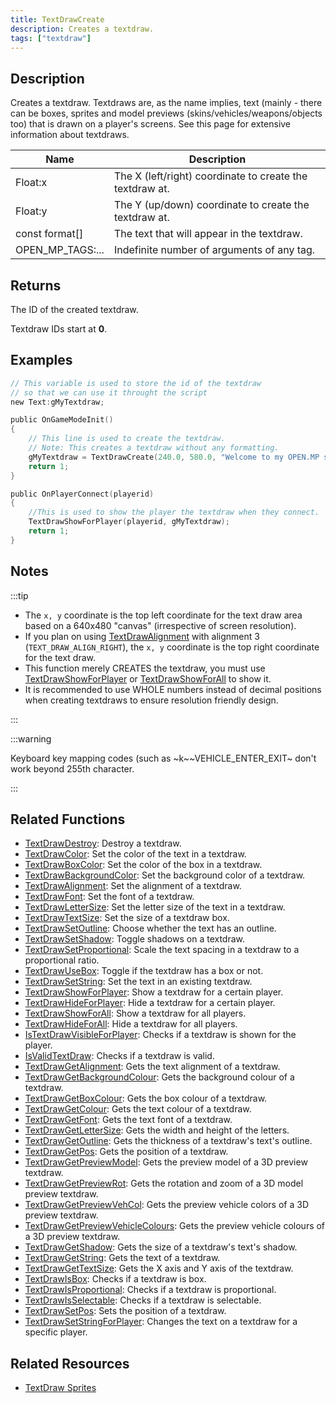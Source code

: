 ```yaml
---
title: TextDrawCreate
description: Creates a textdraw.
tags: ["textdraw"]
---
```


## Description

Creates a textdraw. Textdraws are, as the name implies, text (mainly - there can be boxes, sprites and model previews (skins/vehicles/weapons/objects too) that is drawn on a player's screens. See this page for extensive information about textdraws.

| Name             | Description                                              |
|------------------|----------------------------------------------------------|
| Float:x          | The X (left/right) coordinate to create the textdraw at. |
| Float:y          | The Y (up/down) coordinate to create the textdraw at.    |
| const format[]   | The text that will appear in the textdraw.               |
| OPEN_MP_TAGS:... | Indefinite number of arguments of any tag.               |

## Returns

The ID of the created textdraw.

Textdraw IDs start at **0**.

## Examples

```c
// This variable is used to store the id of the textdraw
// so that we can use it throught the script
new Text:gMyTextdraw;

public OnGameModeInit()
{
    // This line is used to create the textdraw.
    // Note: This creates a textdraw without any formatting.
    gMyTextdraw = TextDrawCreate(240.0, 580.0, "Welcome to my OPEN.MP server");
    return 1;
}

public OnPlayerConnect(playerid)
{
    //This is used to show the player the textdraw when they connect.
    TextDrawShowForPlayer(playerid, gMyTextdraw);
    return 1;
}
```

## Notes

:::tip

- The `x, y` coordinate is the top left coordinate for the text draw area based on a 640x480 "canvas" (irrespective of screen resolution).
- If you plan on using [TextDrawAlignment](TextDrawAlignment) with alignment 3 (`TEXT_DRAW_ALIGN_RIGHT`), the `x, y` coordinate is the top right coordinate for the text draw.
- This function merely CREATES the textdraw, you must use [TextDrawShowForPlayer](TextDrawShowForPlayer) or [TextDrawShowForAll](TextDrawShowForAll) to show it.
- It is recommended to use WHOLE numbers instead of decimal positions when creating textdraws to ensure resolution friendly design.

:::

:::warning

Keyboard key mapping codes (such as ~k~~VEHICLE_ENTER_EXIT~ don't work beyond 255th character.

:::

## Related Functions

- [TextDrawDestroy](TextDrawDestroy): Destroy a textdraw.
- [TextDrawColor](TextDrawColor): Set the color of the text in a textdraw.
- [TextDrawBoxColor](TextDrawBoxColor): Set the color of the box in a textdraw.
- [TextDrawBackgroundColor](TextDrawBackgroundColor): Set the background color of a textdraw.
- [TextDrawAlignment](TextDrawAlignment): Set the alignment of a textdraw.
- [TextDrawFont](TextDrawFont): Set the font of a textdraw.
- [TextDrawLetterSize](TextDrawLetterSize): Set the letter size of the text in a textdraw.
- [TextDrawTextSize](TextDrawTextSize): Set the size of a textdraw box.
- [TextDrawSetOutline](TextDrawSetOutline): Choose whether the text has an outline.
- [TextDrawSetShadow](TextDrawSetShadow): Toggle shadows on a textdraw.
- [TextDrawSetProportional](TextDrawSetProportional): Scale the text spacing in a textdraw to a proportional ratio.
- [TextDrawUseBox](TextDrawUseBox): Toggle if the textdraw has a box or not.
- [TextDrawSetString](TextDrawSetString): Set the text in an existing textdraw.
- [TextDrawShowForPlayer](TextDrawShowForPlayer): Show a textdraw for a certain player.
- [TextDrawHideForPlayer](TextDrawHideForPlayer): Hide a textdraw for a certain player.
- [TextDrawShowForAll](TextDrawShowForAll): Show a textdraw for all players.
- [TextDrawHideForAll](TextDrawHideForAll): Hide a textdraw for all players.
- [IsTextDrawVisibleForPlayer](IsTextDrawVisibleForPlayer): Checks if a textdraw is shown for the player.
- [IsValidTextDraw](IsValidTextDraw): Checks if a textdraw is valid.
- [TextDrawGetAlignment](TextDrawGetAlignment): Gets the text alignment of a textdraw.
- [TextDrawGetBackgroundColour](TextDrawGetBackgroundColour): Gets the background colour of a textdraw.
- [TextDrawGetBoxColour](TextDrawGetBoxColour): Gets the box colour of a textdraw.
- [TextDrawGetColour](TextDrawGetColour): Gets the text colour of a textdraw.
- [TextDrawGetFont](TextDrawGetFont): Gets the text font of a textdraw.
- [TextDrawGetLetterSize](TextDrawGetLetterSize): Gets the width and height of the letters.
- [TextDrawGetOutline](TextDrawGetOutline): Gets the thickness of a textdraw's text's outline.
- [TextDrawGetPos](TextDrawGetPos): Gets the position of a textdraw.
- [TextDrawGetPreviewModel](TextDrawGetPreviewModel): Gets the preview model of a 3D preview textdraw.
- [TextDrawGetPreviewRot](TextDrawGetPreviewRot): Gets the rotation and zoom of a 3D model preview textdraw.
- [TextDrawGetPreviewVehCol](TextDrawGetPreviewVehCol): Gets the preview vehicle colors of a 3D preview textdraw.
- [TextDrawGetPreviewVehicleColours](TextDrawGetPreviewVehicleColours): Gets the preview vehicle colours of a 3D preview textdraw.
- [TextDrawGetShadow](TextDrawGetShadow): Gets the size of a textdraw's text's shadow.
- [TextDrawGetString](TextDrawGetString): Gets the text of a textdraw.
- [TextDrawGetTextSize](TextDrawGetTextSize): Gets the X axis and Y axis of the textdraw.
- [TextDrawIsBox](TextDrawIsBox): Checks if a textdraw is box.
- [TextDrawIsProportional](TextDrawIsProportional): Checks if a textdraw is proportional.
- [TextDrawIsSelectable](TextDrawIsSelectable): Checks if a textdraw is selectable.
- [TextDrawSetPos](TextDrawSetPos): Sets the position of a textdraw.
- [TextDrawSetStringForPlayer](TextDrawSetStringForPlayer): Changes the text on a textdraw for a specific player.

## Related Resources

- [TextDraw Sprites](../resources/textdrawsprites)
